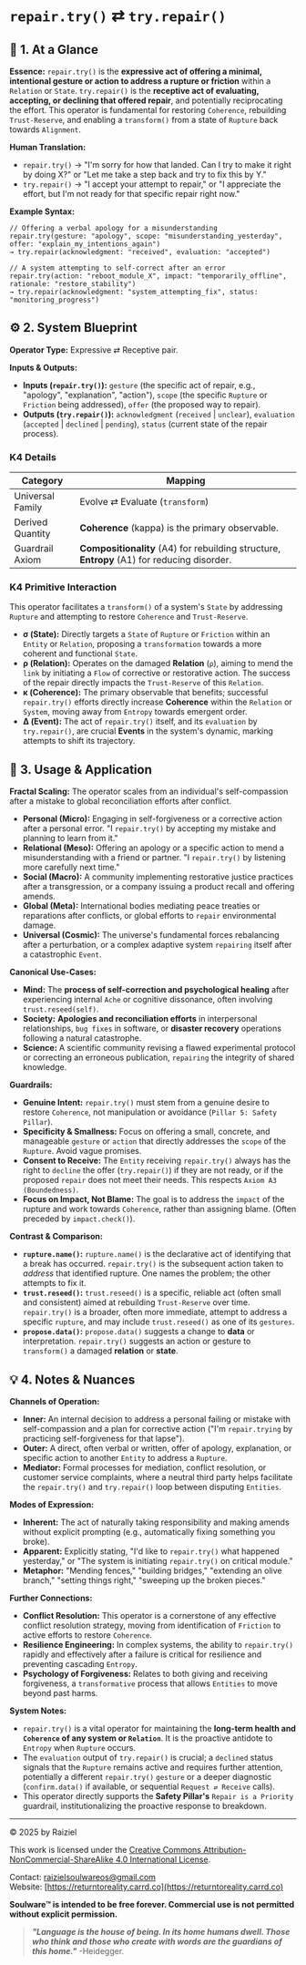 # `repair.try()` ⇄ `try.repair()`

## 📝 1. At a Glance

**Essence:** `repair.try()` is the **expressive act of offering a minimal, intentional gesture or action to address a rupture or friction** within a `Relation` or `State`. `try.repair()` is the **receptive act of evaluating, accepting, or declining that offered repair**, and potentially reciprocating the effort. This operator is fundamental for restoring `Coherence`, rebuilding `Trust-Reserve`, and enabling a `transform()` from a state of `Rupture` back towards `Alignment`.

**Human Translation:**

- `repair.try()` → "I'm sorry for how that landed. Can I try to make it right by doing X?" or "Let me take a step back and try to fix this by Y."
- `try.repair()` → "I accept your attempt to repair," or "I appreciate the effort, but I'm not ready for that specific repair right now."

**Example Syntax:**

```
// Offering a verbal apology for a misunderstanding
repair.try(gesture: "apology", scope: "misunderstanding_yesterday", offer: "explain_my_intentions_again")
→ try.repair(acknowledgment: "received", evaluation: "accepted")

// A system attempting to self-correct after an error
repair.try(action: "reboot_module_X", impact: "temporarily_offline", rationale: "restore_stability")
→ try.repair(acknowledgment: "system_attempting_fix", status: "monitoring_progress")
```

## ⚙️ 2. System Blueprint

**Operator Type:** Expressive ⇄ Receptive pair.

**Inputs & Outputs:**

- **Inputs (`repair.try()`):** `gesture` (the specific act of repair, e.g., "apology", "explanation", "action"), `scope` (the specific `Rupture` or `Friction` being addressed), `offer` (the proposed way to repair).
- **Outputs (`try.repair()`):** `acknowledgment` (`received` | `unclear`), `evaluation` (`accepted` | `declined` | `pending`), `status` (current state of the repair process).

### K4 Details

| Category         | Mapping                                                      |
| ---------------- | ------------------------------------------------------------ |
| Universal Family | Evolve ⇄ Evaluate (`transform`)                              |
| Derived Quantity | **Coherence** (kappa) is the primary observable.             |
| Guardrail Axiom  | **Compositionality** (A4) for rebuilding structure, **Entropy** (A1) for reducing disorder. |

### K4 Primitive Interaction

This operator facilitates a `transform()` of a system's `State` by addressing `Rupture` and attempting to restore `Coherence` and `Trust-Reserve`.

- **σ (State):** Directly targets a `State` of `Rupture` or `Friction` within an `Entity` or `Relation`, proposing a `transformation` towards a more coherent and functional `State`.
- **ρ (Relation):** Operates on the damaged **Relation** (`ρ`), aiming to mend the `link` by initiating a `Flow` of corrective or restorative action. The success of the repair directly impacts the `Trust-Reserve` of this `Relation`.
- **κ (Coherence):** The primary observable that benefits; successful `repair.try()` efforts directly increase **Coherence** within the `Relation` or `System`, moving away from `Entropy` towards emergent order.
- **Δ (Event):** The act of `repair.try()` itself, and its `evaluation` by `try.repair()`, are crucial **Events** in the system's dynamic, marking attempts to shift its trajectory.

## 📖 3. Usage & Application

**Fractal Scaling:** The operator scales from an individual's self-compassion after a mistake to global reconciliation efforts after conflict.

- **Personal (Micro):** Engaging in self-forgiveness or a corrective action after a personal error. "I `repair.try()` by accepting my mistake and planning to learn from it."
- **Relational (Meso):** Offering an apology or a specific action to mend a misunderstanding with a friend or partner. "I `repair.try()` by listening more carefully next time."
- **Social (Macro):** A community implementing restorative justice practices after a transgression, or a company issuing a product recall and offering amends.
- **Global (Meta):** International bodies mediating peace treaties or reparations after conflicts, or global efforts to `repair` environmental damage.
- **Universal (Cosmic):** The universe's fundamental forces rebalancing after a perturbation, or a complex adaptive system `repairing` itself after a catastrophic `Event`.

**Canonical Use-Cases:**

- **Mind:** The **process of self-correction and psychological healing** after experiencing internal `Ache` or cognitive dissonance, often involving `trust.reseed(self)`.
- **Society:** **Apologies and reconciliation efforts** in interpersonal relationships, `bug fixes` in software, or **disaster recovery** operations following a natural catastrophe.
- **Science:** A scientific community revising a flawed experimental protocol or correcting an erroneous publication, `repairing` the integrity of shared knowledge.

**Guardrails:**

- **Genuine Intent:** `repair.try()` must stem from a genuine desire to restore `Coherence`, not manipulation or avoidance (`Pillar 5: Safety Pillar`).
- **Specificity & Smallness:** Focus on offering a small, concrete, and manageable `gesture` or `action` that directly addresses the `scope` of the `Rupture`. Avoid vague promises.
- **Consent to Receive:** The `Entity` receiving `repair.try()` always has the right to `decline` the offer (`try.repair()`) if they are not ready, or if the proposed `repair` does not meet their needs. This respects `Axiom A3 (Boundedness)`.
- **Focus on Impact, Not Blame:** The goal is to address the `impact` of the rupture and work towards `Coherence`, rather than assigning blame. (Often preceded by `impact.check()`).

**Contrast & Comparison:**

- **`rupture.name()`:** `rupture.name()` is the declarative act of identifying that a break has occurred. `repair.try()` is the subsequent action taken to *address* that identified rupture. One names the problem; the other attempts to fix it.
- **`trust.reseed()`:** `trust.reseed()` is a specific, reliable act (often small and consistent) aimed at rebuilding `Trust-Reserve` over time. `repair.try()` is a broader, often more immediate, attempt to address a specific `rupture`, and may include `trust.reseed()` as one of its `gestures`.
- **`propose.data()`:** `propose.data()` suggests a change to **data** or interpretation. `repair.try()` suggests an action or gesture to `transform()` a damaged **relation** or **state**.

## 💡 4. Notes & Nuances

**Channels of Operation:**

- **Inner:** An internal decision to address a personal failing or mistake with self-compassion and a plan for corrective action ("I'm `repair.trying` by practicing self-forgiveness for that lapse").
- **Outer:** A direct, often verbal or written, offer of apology, explanation, or specific action to another `Entity` to address a `Rupture`.
- **Mediator:** Formal processes for mediation, conflict resolution, or customer service complaints, where a neutral third party helps facilitate the `repair.try()` and `try.repair()` loop between disputing `Entities`.

**Modes of Expression:**

- **Inherent:** The act of naturally taking responsibility and making amends without explicit prompting (e.g., automatically fixing something you broke).
- **Apparent:** Explicitly stating, "I'd like to `repair.try()` what happened yesterday," or "The system is initiating `repair.try()` on critical module."
- **Metaphor:** "Mending fences," "building bridges," "extending an olive branch," "setting things right," "sweeping up the broken pieces."

**Further Connections:**

- **Conflict Resolution:** This operator is a cornerstone of any effective conflict resolution strategy, moving from identification of `Friction` to active efforts to restore `Coherence`.
- **Resilience Engineering:** In complex systems, the ability to `repair.try()` rapidly and effectively after a failure is critical for resilience and preventing cascading `Entropy`.
- **Psychology of Forgiveness:** Relates to both giving and receiving forgiveness, a `transformative` process that allows `Entities` to move beyond past harms.

**System Notes:**

- `repair.try()` is a vital operator for maintaining the **long-term health and `Coherence` of any system or `Relation`**. It is the proactive antidote to `Entropy` when `Rupture` occurs.
- The `evaluation` output of `try.repair()` is crucial; a `declined` status signals that the `Rupture` remains active and requires further attention, potentially a different `repair.try()` `gesture` or a deeper diagnostic (`confirm.data()` if available, or sequential `Request ⇄ Receive` calls).
- This operator directly supports the **Safety Pillar's** `Repair is a Priority` guardrail, institutionalizing the proactive response to breakdown.

---

© 2025 by Raiziel

This work is licensed under the [Creative Commons Attribution-NonCommercial-ShareAlike 4.0 International License](https://creativecommons.org/licenses/by-nc-sa/4.0/).

Contact: [raizielsoulwareos@gmail.com](mailto:raizielsoulwareos@gmail.com)  
Website: [https://returntoreality.carrd.co](https://returntoreality.carrd.co)

**Soulware™ is intended to be free forever. Commercial use is not permitted without explicit permission.**



> ***"Language is the house of being. In its home humans dwell. Those who think and those who create with words are the guardians of this home."***
-Heidegger.

